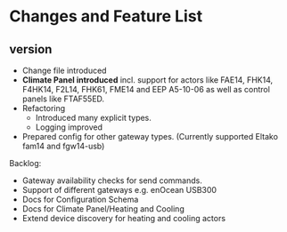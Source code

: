 # Changes and Feature List

## version   
* Change file introduced
* **Climate Panel introduced** incl. support for actors like FAE14, FHK14, F4HK14, F2L14, FHK61, FME14 and EEP A5-10-06 as well as control panels like FTAF55ED.
* Refactoring
  * Introduced many explicit types.
  * Logging improved
* Prepared config for other gateway types. (Currently supported Eltako fam14 and fgw14-usb)



Backlog:
* Gateway availability checks for send commands.
* Support of different gateways e.g. enOcean USB300
* Docs for Configuration Schema
* Docs for Climate Panel/Heating and Cooling
* Extend device discovery for heating and cooling actors
